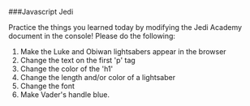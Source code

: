 ###Javascript Jedi

Practice the things you learned today by modifying the Jedi Academy document in the console! Please do the following:

1. Make the Luke and Obiwan lightsabers appear in the browser
2. Change the text on the first 'p' tag
3. Change the color of the 'h1'
4. Change the length and/or color of a lightsaber
5. Change the font
6. Make Vader's handle blue.